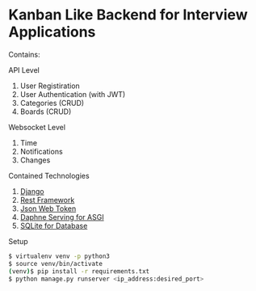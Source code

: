 # Kanban Like Backend for Interview Applications

Contains:

API Level

1. User Registiration
1. User Authentication (with JWT)
1. Categories (CRUD)
1. Boards (CRUD)

Websocket Level

1. Time
1. Notifications
1. Changes

Contained Technologies

1. [Django](https://www.djangoproject.com/)
1. [Rest Framework](https://www.djangoproject.com/)
1. [Json Web Token](https://django-rest-framework-simplejwt.readthedocs.io/en/latest/)
1. [Daphne Serving for ASGI](https://channels.readthedocs.io/en/stable/deploying.html)
1. [SQLite for Database](https://www.sqlite.org/index.html)

Setup

```bash
$ virtualenv venv -p python3
$ source venv/bin/activate
(venv)$ pip install -r requirements.txt
$ python manage.py runserver <ip_address:desired_port>
```
